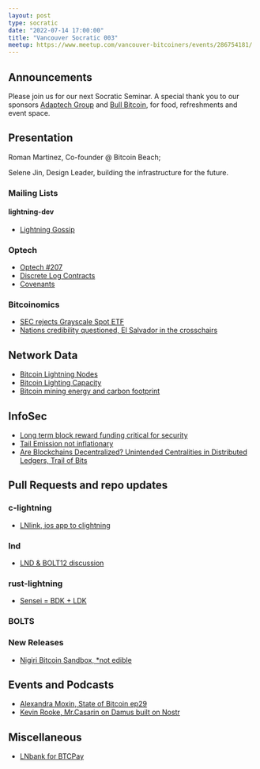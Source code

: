 ```yaml
---
layout: post
type: socratic
date: "2022-07-14 17:00:00"
title: "Vancouver Socratic 003"
meetup: https://www.meetup.com/vancouver-bitcoiners/events/286754181/
---
```


## Announcements
Please join us for our next Socratic Seminar. A special thank you to our sponsors [Adaptech Group](https://adaptechgroup.com/) and [Bull Bitcoin](https://www.bullbitcoin.com/), for food, refreshments and event space.

## Presentation

Roman Martinez, Co-founder @ Bitcoin Beach; 

Selene Jin, Design Leader, building the infrastructure for the future.

<!-- ## Mailing Lists  Bitcoin Optech -->

### Mailing Lists

<!-- #### bitcoin-dev -->

#### lightning-dev

- [Lightning Gossip](https://lists.linuxfoundation.org/pipermail/lightning-dev/2022-February/003470.html)

<!-- #### dlc-dev -->


### Optech

- [Optech #207](https://bitcoinops.org/en/newsletters/2022/07/06/)
- [Discrete Log Contracts](https://bitcoinops.org/en/topics/discreet-log-contracts/)
- [Covenants](https://bitcoinops.org/en/topics/covenants/)

### Bitcoinomics

- [SEC rejects Grayscale Spot ETF](https://www.sec.gov/rules/sro/nysearca/2022/34-95180.pdf)
- [Nations credibility questioned, El Salvador in the crosschairs](https://noagendasocial.com/@NBS/108619083441292935)


## Network Data

- [Bitcoin Lightning Nodes](https://www.lookintobitcoin.com/charts/lightning-network-nodes/)
- [Bitcoin Lighting Capacity](https://www.lookintobitcoin.com/charts/lightning-network-capacity/)
- [Bitcoin mining energy and carbon footprint](https://coinshares.com/research/bitcoin-mining-network-2022)


<!-- ## Research -->



## InfoSec
- [Long term block reward funding critical for security](https://lists.linuxfoundation.org/pipermail/bitcoin-dev/2022-June/020551.html)
- [Tail Emission not inflationary](https://petertodd.org/2022/surprisingly-tail-emission-is-not-inflationary)
- [Are Blockchains Decentralized? Unintended Centralities in Distributed Ledgers, Trail of Bits](https://assets-global.website-files.com/5fd11235b3950c2c1a3b6df4/62af6c641a672b3329b9a480_Unintended_Centralities_in_Distributed_Ledgers.pdf)


## Pull Requests and repo updates

<!-- ### Bitcoin Core -->

<!-- ### rust-bitcoin -->

<!-- ### secp256k1 -->

<!-- ### secp256k1-zkp -->

<!-- ### BIPs -->

<!-- ### eclair -->

### c-lightning

- [LNlink, ios app to clightning](https://lnlink.app/)

### lnd

- [LND & BOLT12 discussion](https://github.com/lightningnetwork/lnd/issues/5594#issuecomment-1042314431)

### rust-lightning

- [Sensei = BDK + LDK](https://l2.technology/sensei)

### BOLTS

### New Releases

- [Nigiri Bitcoin Sandbox, *not edible](https://nigiri.vulpem.com/)




## Events and Podcasts

- [Alexandra Moxin, State of Bitcoin ep29](https://www.youtube.com/watch?v=u5Z1l0jQOdk)
- [Kevin Rooke, Mr.Casarin on Damus built on Nostr](https://www.youtube.com/watch?v=QXd0vLTw6NA)


<!-- ## Mining -->

## Miscellaneous

- [LNbank for BTCPay](https://coincharge.io/en/lnbank/)
